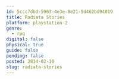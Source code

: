 ```yaml
---
id: 5ccc7dbd-5963-4e3e-8e21-9d462bd94019
title: Radiata Stories
platform: playstation-2
genre:
  - rpg
digital: false
physical: true
guide: false
pending: false
posted: 2014-02-10
slug: radiata-stories
---
```

